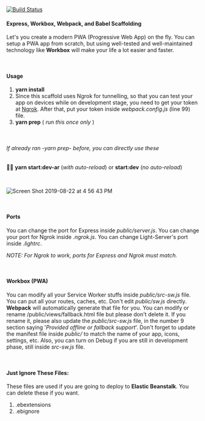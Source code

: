 [![Build Status](https://travis-ci.com/MelodicCrypter/Express-Workbox-Webpack-Babel-Scaffold.svg?branch=master)](https://travis-ci.com/MelodicCrypter/Express-Workbox-Webpack-Babel-Scaffold)

#### Express, Workbox, Webpack, and Babel Scaffolding

Let's you create a modern PWA (Progressive Web App) on the fly. You can setup a PWA app from scratch, but using well-tested and well-maintained technology like
**Workbox** will make your life a lot easier and faster.

<br>

#### Usage
1. **yarn install**
2. Since this scaffold uses Ngrok for tunnelling, so that you can test your app on devices while on development stage, you need to get your token at [Ngrok](https://ngrok.com). 
After that, put your token inside *webpack.config.js* (line 99) file.
3. **yarn prep** ( *run this once only*  )

<br>

###### If already ran -yarn prep- before, you can directly use these
👨‍💻 **yarn start:dev-ar** (*with auto-reload*) or **start:dev** (*no auto-reload*)

<br>

![Screen Shot 2019-08-22 at 4 56 43 PM](https://user-images.githubusercontent.com/18341500/63503298-c9099b80-c501-11e9-8512-1f7976faa624.png)

<br>

#### Ports
You can change the port for Express inside *public/server.js*. You can change your port for Ngrok inside *.ngrok.js*. You can change Light-Server's port inside *.lightrc*.

*NOTE: For Ngrok to work, ports for Express and Ngrok must match.*


<br>

#### Workbox (PWA)
You can modify all your Service Worker stuffs inside *public/src-sw.js* file. You can put all your routes, caches, etc. Don't edit *public/sw.js* directly. **Webpack** will
automatically generate that file for you. You can modify or rename /public/views/fallback.html file but please don't delete it. If you rename it, please also update the 
*public/src-sw.js* file, in the number 9 section saying '*Provided offline or fallback support*'. Don't forget to update the manifest file inside *public/* to match the name
of your app, icons, settings, etc. Also, you can turn on Debug if you are still in development phase, still inside *src-sw.js* file.

<br>

#### Just Ignore These Files:
 These files are used if you are going to deploy to **Elastic Beanstalk**. You can delete these if you want.
1. .ebextensions
2. .ebignore

<br>
